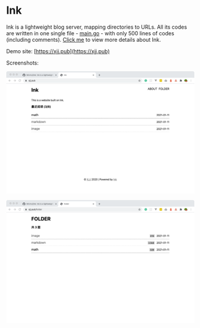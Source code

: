 # Ink

Ink is a lightweight blog server, mapping directories to URLs. All its codes are written in one single file - [main.go](https://github.com/Mivinci/ink/blob/main/main.go) - with only 500 lines of codes (including comments). [Click me](https://xjj.pub/about) to view more details about Ink.

Demo site: [https://xjj.pub](https://xjj.pub)

Screenshots:

![home](assets/home.png)

![folder](assets/folder.png)

